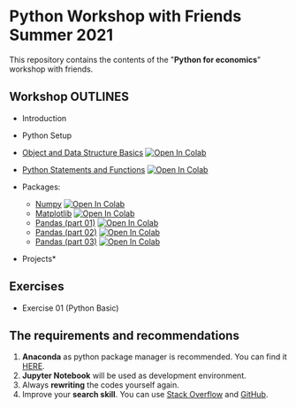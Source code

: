 # Python Workshop with Friends Summer 2021
This repository contains the contents of the "**Python for economics**" workshop with friends.

## Workshop OUTLINES

- Introduction
- Python Setup
- [Object and Data Structure Basics](https://github.com/saeed-saffari/Python-with-friends-sum2021/blob/main/1.%20Data%20Structure%20Basics.ipynb) [![Open In Colab](https://colab.research.google.com/assets/colab-badge.svg)](https://colab.research.google.com/github/saeed-saffari/Python-with-friends-sum2021/blob/main/1.%20Data%20Structure%20Basics.ipynb)

- [Python Statements and Functions](https://github.com/saeed-saffari/Python-with-friends-sum2021/blob/main/2.%20Conditional%20Control%20and%20Function.ipynb) [![Open In Colab](https://colab.research.google.com/assets/colab-badge.svg)](https://colab.research.google.com/github/saeed-saffari/Python-with-friends-sum2021/blob/main/2.%20Conditional%20Control%20and%20Function.ipynb)

- Packages:
  - [Numpy]() [![Open In Colab](https://colab.research.google.com/assets/colab-badge.svg)]()
  - [Matplotlib]() [![Open In Colab](https://colab.research.google.com/assets/colab-badge.svg)]()
  - [Pandas (part 01)]() [![Open In Colab](https://colab.research.google.com/assets/colab-badge.svg)]()
  - [Pandas (part 02)]() [![Open In Colab](https://colab.research.google.com/assets/colab-badge.svg)]()
  - [Pandas (part 03)]() [![Open In Colab](https://colab.research.google.com/assets/colab-badge.svg)]()
  
- Projects*
 
## Exercises
- Exercise 01 (Python Basic)




## The requirements and recommendations

1. **Anaconda** as python package manager is recommended. You can find it [HERE](https://www.anaconda.com/products/individual).
2. **Jupyter Notebook** will be used as development environment.
3. Always **rewriting** the codes yourself again.
4. Improve your **search skill**. You can use [Stack Overflow](https://stackoverflow.com/) and [GitHub](https://github.com/).
